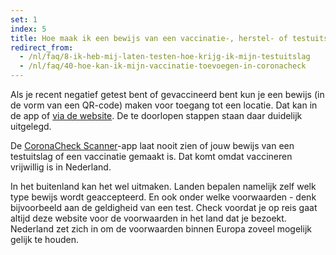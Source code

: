 ```yaml
---
set: 1
index: 5
title: Hoe maak ik een bewijs van een vaccinatie-, herstel- of testuitslag?
redirect_from: 
  - /nl/faq/8-ik-heb-mij-laten-testen-hoe-krijg-ik-mijn-testuitslag
  - /nl/faq/40-hoe-kan-ik-mijn-vaccinatie-toevoegen-in-coronacheck
---
```

Als je recent negatief getest bent of gevaccineerd bent kun je een bewijs (in de vorm van een QR-code) maken voor toegang tot een locatie. Dat kan in de app of [via de website](/nl/print). De te doorlopen stappen staan daar duidelijk uitgelegd. 
 
De [CoronaCheck Scanner](/scanner)-app laat nooit zien of jouw bewijs van een testuitslag of een vaccinatie gemaakt is. Dat komt omdat vaccineren vrijwillig is in Nederland.

In het buitenland kan het wel uitmaken. Landen bepalen namelijk zelf welk type bewijs wordt geaccepteerd. En ook onder welke voorwaarden - denk bijvoorbeeld aan de geldigheid van een test. Check voordat je op reis gaat altijd deze website voor de voorwaarden in het land dat je bezoekt. Nederland zet zich in om de voorwaarden binnen Europa zoveel mogelijk gelijk te houden. 
